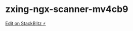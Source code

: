 # zxing-ngx-scanner-mv4cb9

[Edit on StackBlitz ⚡️](https://stackblitz.com/edit/zxing-ngx-scanner-mv4cb9)